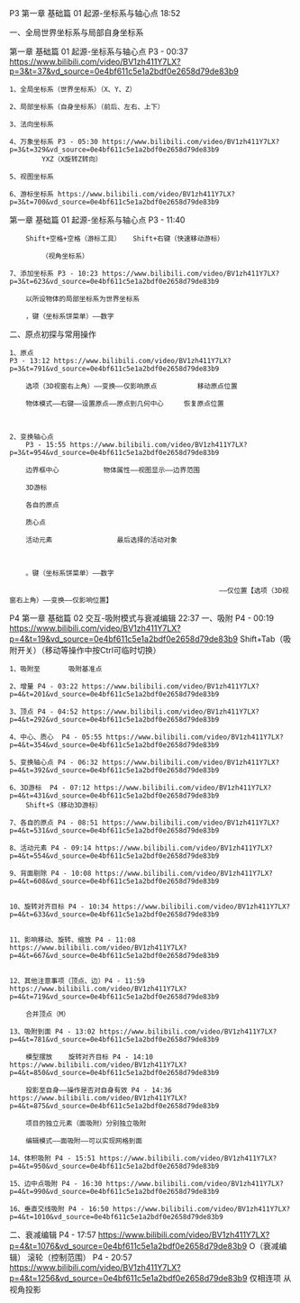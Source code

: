 P3 第一章 基础篇 01 起源-坐标系与轴心点	18:52

一、全局世界坐标系与局部自身坐标系

第一章 基础篇 01 起源-坐标系与轴心点 P3 - 00:37
    https://www.bilibili.com/video/BV1zh411Y7LX?p=3&t=37&vd_source=0e4bf611c5e1a2bdf0e2658d79de83b9

	1、全局坐标系（世界坐标系）（X、Y、Z）

	2、局部坐标系（自身坐标系）（前后、左右、上下）

	3、法向坐标系

	4、万象坐标系 P3 - 05:30 https://www.bilibili.com/video/BV1zh411Y7LX?p=3&t=329&vd_source=0e4bf611c5e1a2bdf0e2658d79de83b9
			YXZ（X旋转Z转向）

	5、视图坐标系

	6、游标坐标系 https://www.bilibili.com/video/BV1zh411Y7LX?p=3&t=700&vd_source=0e4bf611c5e1a2bdf0e2658d79de83b9

第一章 基础篇 01 起源-坐标系与轴心点 P3 - 11:40
﻿

		Shift+空格+空格（游标工具）	Shift+右键（快速移动游标）

			（视角坐标系）

	7、添加坐标系 P3 - 10:23 https://www.bilibili.com/video/BV1zh411Y7LX?p=3&t=623&vd_source=0e4bf611c5e1a2bdf0e2658d79de83b9

		以所设物体的局部坐标系为世界坐标系

		，键（坐标系饼菜单）——数字



二、原点初探与常用操作



	1、原点
    P3 - 13:12 https://www.bilibili.com/video/BV1zh411Y7LX?p=3&t=791&vd_source=0e4bf611c5e1a2bdf0e2658d79de83b9

		选项（3D视窗右上角）——变换——仅影响原点			移动原点位置

		物体模式——右键——设置原点——原点到几何中心		恢复原点位置



	2、变换轴心点 
        P3 - 15:55 https://www.bilibili.com/video/BV1zh411Y7LX?p=3&t=954&vd_source=0e4bf611c5e1a2bdf0e2658d79de83b9

		边界框中心			物体属性——视图显示——边界范围

		3D游标

		各自的原点

		质心点

		活动元素				最后选择的活动对象



		。键（坐标系饼菜单）——数字

														——仅位置【选项（3D视窗右上角）——变换——仅影响位置】



P4	第一章 基础篇 02 交互-吸附模式与衰减编辑	22:37
一、吸附  P4 - 00:19 https://www.bilibili.com/video/BV1zh411Y7LX?p=4&t=19&vd_source=0e4bf611c5e1a2bdf0e2658d79de83b9
	Shift+Tab（吸附开关）（移动等操作中按Ctrl可临时切换）

	1、吸附至		吸附基准点

	2、增量 P4 - 03:22 https://www.bilibili.com/video/BV1zh411Y7LX?p=4&t=201&vd_source=0e4bf611c5e1a2bdf0e2658d79de83b9

	3、顶点 P4 - 04:52 https://www.bilibili.com/video/BV1zh411Y7LX?p=4&t=292&vd_source=0e4bf611c5e1a2bdf0e2658d79de83b9

	4、中心、质心  P4 - 05:55 https://www.bilibili.com/video/BV1zh411Y7LX?p=4&t=354&vd_source=0e4bf611c5e1a2bdf0e2658d79de83b9

	5、变换轴心点 P4 - 06:32 https://www.bilibili.com/video/BV1zh411Y7LX?p=4&t=392&vd_source=0e4bf611c5e1a2bdf0e2658d79de83b9

	6、3D游标  P4 - 07:12 https://www.bilibili.com/video/BV1zh411Y7LX?p=4&t=431&vd_source=0e4bf611c5e1a2bdf0e2658d79de83b9
		Shift+S（移动3D游标）

	7、各自的原点 P4 - 08:51 https://www.bilibili.com/video/BV1zh411Y7LX?p=4&t=531&vd_source=0e4bf611c5e1a2bdf0e2658d79de83b9

	8、活动元素 P4 - 09:14 https://www.bilibili.com/video/BV1zh411Y7LX?p=4&t=554&vd_source=0e4bf611c5e1a2bdf0e2658d79de83b9

	9、背面剔除 P4 - 10:08 https://www.bilibili.com/video/BV1zh411Y7LX?p=4&t=608&vd_source=0e4bf611c5e1a2bdf0e2658d79de83b9


	10、旋转对齐目标 P4 - 10:34 https://www.bilibili.com/video/BV1zh411Y7LX?p=4&t=633&vd_source=0e4bf611c5e1a2bdf0e2658d79de83b9


	11、影响移动、旋转、缩放 P4 - 11:08 https://www.bilibili.com/video/BV1zh411Y7LX?p=4&t=667&vd_source=0e4bf611c5e1a2bdf0e2658d79de83b9


	12、其他注意事项（顶点、边）P4 - 11:59 https://www.bilibili.com/video/BV1zh411Y7LX?p=4&t=719&vd_source=0e4bf611c5e1a2bdf0e2658d79de83b9

		合并顶点（M）

	13、吸附到面 P4 - 13:02 https://www.bilibili.com/video/BV1zh411Y7LX?p=4&t=781&vd_source=0e4bf611c5e1a2bdf0e2658d79de83b9

		模型摆放	旋转对齐目标 P4 - 14:10  https://www.bilibili.com/video/BV1zh411Y7LX?p=4&t=850&vd_source=0e4bf611c5e1a2bdf0e2658d79de83b9

		投影至自身——操作是否对自身有效 P4 - 14:36 https://www.bilibili.com/video/BV1zh411Y7LX?p=4&t=875&vd_source=0e4bf611c5e1a2bdf0e2658d79de83b9

		项目的独立元素（面吸附）分别独立吸附

		编辑模式——面吸附——可以实现网格到面

	14、体积吸附 P4 - 15:51 https://www.bilibili.com/video/BV1zh411Y7LX?p=4&t=950&vd_source=0e4bf611c5e1a2bdf0e2658d79de83b9

	15、边中点吸附 P4 - 16:30 https://www.bilibili.com/video/BV1zh411Y7LX?p=4&t=990&vd_source=0e4bf611c5e1a2bdf0e2658d79de83b9

	16、垂直交线吸附 P4 - 16:50 https://www.bilibili.com/video/BV1zh411Y7LX?p=4&t=1010&vd_source=0e4bf611c5e1a2bdf0e2658d79de83b9

二、衰减编辑
    P4 - 17:57 https://www.bilibili.com/video/BV1zh411Y7LX?p=4&t=1076&vd_source=0e4bf611c5e1a2bdf0e2658d79de83b9
	O（衰减编辑）	滚轮（控制范围）
    P4 - 20:57 https://www.bilibili.com/video/BV1zh411Y7LX?p=4&t=1256&vd_source=0e4bf611c5e1a2bdf0e2658d79de83b9
	仅相连项 	从视角投影 